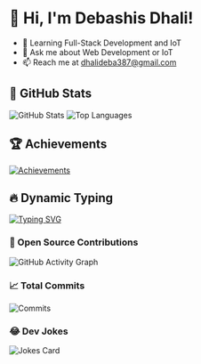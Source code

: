 # 👋 Hi, I'm Debashis Dhali!

- 🌱 Learning Full-Stack Development and IoT
- 💬 Ask me about Web Development or IoT
- 📫 Reach me at dhalideba387@gmail.com

## 🌟 GitHub Stats
![GitHub Stats](https://github-readme-stats.vercel.app/api?username=DebashisDhali&show_icons=true&theme=radical)
![Top Languages](https://github-readme-stats.vercel.app/api/top-langs/?username=DebashisDhali&layout=compact&theme=radical)

## 🏆 Achievements
[![Achievements](https://github-profile-trophy.vercel.app/?username=DebashisDhali&theme=dracula)](https://github.com/ryo-ma/github-profile-trophy)

## 🔥 Dynamic Typing
[![Typing SVG](https://readme-typing-svg.herokuapp.com?font=Fira+Code&size=22&pause=1000&color=FF5733&width=435&lines=Hi!+I'm+Debashis+Dhali;I+build+Web+Apps+%26+Explore+IoT+Solutions)](https://git.io/typing-svg)


### 🌟 Open Source Contributions
![GitHub Activity Graph](https://github-readme-activity-graph.cyclic.app/graph?username=DebashisDhali&theme=react-dark)

### 📈 Total Commits
![Commits](https://komarev.com/ghpvc/?username=DebashisDhali&label=Commit%20Counter&color=green)


### 😂 Dev Jokes
![Jokes Card](https://readme-jokes.vercel.app/api?theme=radical)








